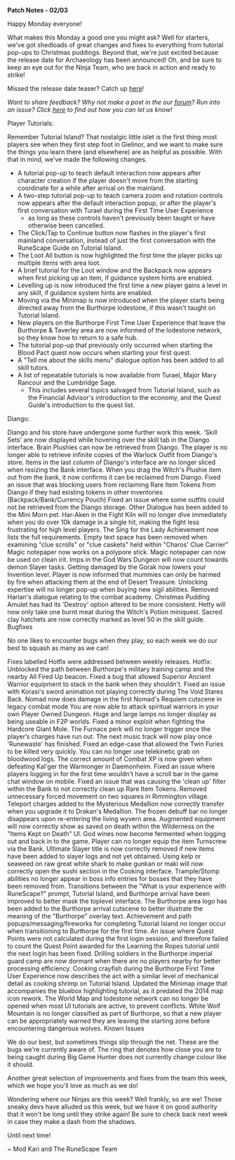 __Patch Notes - 02/03__

Happy Monday everyone!

What makes this Monday a good one you might ask? Well for starters, we've got shedloads of great changes and fixes to everything from tutorial pop-ups to Christmas puddings. Beyond that, we're just excited because the release date for Archaeology has been announced! Oh, and be sure to keep an eye out for the Ninja Team, who are back in action and ready to strike!

Missed the release date teaser? Catch up [here](https://www.youtube.com/watch?v=goU1pkBqpGE)!

_Want to share feedback? Why not make a post in the our [forum](https://secure.runescape.com/m=forum/a=13/forums)? Run into an issue? Click [here](https://support.runescape.com/hc/en-gb/articles/360001355429-How-to-report-a-Bug-) to find out how you can let us know!_

Player Tutorials:

Remember Tutorial Island? That nostalgic little islet is the first thing most players see when they first step foot in Gielinor, and we want to make sure the things you learn there (and elsewhere) are as helpful as possible. With that in mind, we've made the following changes.

  * A tutorial pop-up to teach default interaction now appears after character creation if the player doesn't move from the starting coordinate for a while after arrival on the mainland.
  * A two-step tutorial pop-up to teach camera zoom and rotation controls now appears after the default interaction popup, or after the player's first conversation with Turael during the First Time User Experience  
    * as long as these controls haven't previously been taught or have otherwise been cancelled.
  * The Click/Tap to Continue button now flashes in the player's first mainland conversation, instead of just the first conversation with the RuneScape Guide on Tutorial Island.
  * The Loot All button is now highlighted the first time the player picks up multiple items with area loot.
  * A brief tutorial for the Loot window and the Backpack now appears when first picking up an item, if guidance system hints are enabled.
  * Levelling up is now introduced the first time a new player gains a level in any skill, if guidance system hints are enabled.
  * Moving via the Minimap is now introduced when the player starts being directed away from the Burthorpe lodestone, if this wasn't taught on Tutorial Island.
  * New players on the Burthorpe First Time User Experience that leave the Burthorpe & Taverley area are now informed of the lodestone network, so they know how to return to a safe hub.
  * The tutorial pop-up that previously only occurred when starting the Blood Pact quest now occurs when starting your first quest.
  * A "Tell me about the skills menu" dialogue option has been added to all skill tutors.
  * A list of repeatable tutorials is now available from Turael, Major Mary Rancour and the Lumbridge Sage. 
    * This includes several topics salvaged from Tutorial Island, such as the Financial Advisor's introduction to the economy, and the Quest Guide's introduction to the quest list.

Diango:

Diango and his store have undergone some further work this week.
'Skill Sets' are now displayed while hovering over the skill tab in the Diango interface.
Brain Plushies can now be retrieved from Diango.
The player is no longer able to retrieve infinite copies of the Warlock Outfit from Diango's store.
Items in the last column of Diango's interface are no longer sliced when resizing the Bank interface.
When you drag the Witch's Plushie item out from the bank, it now confirms it can be reclaimed from Diango.
Fixed an issue that was blocking users from reclaiming Rare Item Tokens from Diango if they had existing tokens in other inventories (Backpack/Bank/Currency Pouch)
Fixed an issue where some outfits could not be retrieved from the Diango storage.
Other
Dialogue has been added to the Mini Morn pet.
Har-Aken in the Fight Kiln will no longer dive immediately when you do over 10k damage in a single hit, making the fight less frustrating for high level players.
The Sing for the Lady Achievement now lists the full requirements.
Empty text space has been removed when examining "clue scrolls" or "clue caskets" held within "Charos' Clue Carrier"
Magic notepaper now works on a polypore stick.
Magic notepaper can now be used on clean irit.
Imps in the God Wars Dungeon will now count towards demon Slayer tasks.
Getting damaged by the Gorak now lowers your Invention level.
Player is now informed that mummies can only be harmed by fire when attacking them at the end of Desert Treasure.
Unlocking expertise will no longer pop-up when buying new sigil abilities.
Removed Harlan's dialogue relating to the combat academy.
Christmas Pudding Amulet has had its 'Destroy' option altered to be more consistent.
Hetty will now only take one burnt meat during the Witch's Potion miniquest.
Sacred clay hatchets are now correctly marked as level 50 in the skill guide.
Bugfixes

No one likes to encounter bugs when they play, so each week we do our best to squash as many as we can!

Fixes labelled Hotfix were addressed between weekly releases.
Hotfix: Unblocked the path between Burthorpe's military training camp and the nearby All Fired Up beacon.
Fixed a bug that allowed Superior Ancient Warrior equipment to stack in the bank when they shouldn't.
Fixed an issue with Korasi's sword animation not playing correctly during The Void Stares Back.
Nomad now does damage in the first Nomad's Requiem cutscene in legacy combat mode
You are now able to attack spiritual warriors in your own Player Owned Dungeon.
Huge and large lamps no longer display as being useable in F2P worlds.
Fixed a minor exploit when fighting the Hardcore Giant Mole.
The Furnace perk will no longer trigger once the player’s charges have run out.
The next music track will now play once 'Runewaste' has finished.
Fixed an edge-case that allowed the Twin Furies to be killed very quickly.
You can no longer use telekinetic grab on bloodwood logs.
The correct amount of Combat XP is now given when defeating Kal'ger the Warmonger in Daemonheim.
Fixed an issue where players logging in for the first time wouldn't have a scroll bar in the game chat window on mobile.
Fixed an issue that was causing the 'clean up' filter within the Bank to not correctly clean up Rare Item Tokens.
Removed unnecessary forced movement on two squares in Rimmington village.
Teleport charges added to the Mysterious Medallion now correctly transfer when you upgrade it to Drakan's Medallion.
The frozen debuff bar no longer disappears upon re-entering the living wyvern area.
Augmented equipment will now correctly show as saved on death within the Wilderness on the "Items Kept on Death" UI.
God wines now become fermented when logging out and back in to the game.
Player can no longer equip the item Turnscrew via the Bank.
Ultimate Slayer title is now correctly removed if new items have been added to slayer logs and not yet obtained.
Using kelp or seaweed on raw great white shark to make gunkan or maki will now correctly open the sushi section in the Cooking interface.
Trample/Stomp abilities no longer appear in boss info entries for bosses that they have been removed from.
Transitions between the "What is your experience with RuneScape?" prompt, Tutorial Island, and Burthorpe arrival have been improved to better mask the toplevel interface.
The Burthorpe area logo has been added to the Burthorpe arrival cutscene to better illustrate the meaning of the "Burthorpe" overlay text.
Achievement and path popups/messaging/fireworks for completing Tutorial Island no longer occur when transitioning to Burthorpe for the first time.
An issue where Quest Points were not calculated during the first login session, and therefore failed to count the Quest Point awarded for the Learning the Ropes tutorial until the next login has been fixed.
Drilling soldiers in the Burthorpe imperial guard camp are now dormant when there are no players nearby for better processing efficiency.
Cooking crayfish during the Burthorpe First Time User Experience now describes the act with a similar level of mechanical detail as cooking shrimp on Tutorial Island.
Updated the Minimap image that accompanies the bluebox highlighting tutorial, as it predated the 2014 map icon rework.
The World Map and lodestone network can no longer be opened when most UI tutorials are active, to prevent conflicts.
White Wolf Mountain is no longer classified as part of Burthorpe, so that a new player can be appropriately warned they are leaving the starting zone before encountering dangerous wolves.
Known Issues

We do our best, but sometimes things slip through the net. These are the bugs we're currently aware of.
The ring that denotes how close you are to being caught during Big Game Hunter does not currently change colour like it should.

Another great selection of improvements and fixes from the team this week, which we hope you'll love as much as we do!

Wondering where our Ninjas are this week? Well frankly, so are we! Those sneaky devs have alluded us this week, but we have it on good authority that it won't be long until they strike again! Be sure to check back next week in case they make a dash from the shadows.

Until next time!

~ Mod Kari and The RuneScape Team